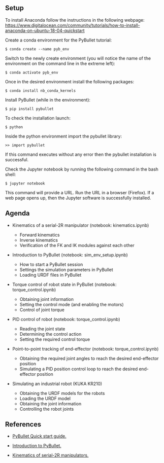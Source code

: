 ## Setup

To install Anaconda follow the instructions in the following webpage:  
https://www.digitalocean.com/community/tutorials/how-to-install-anaconda-on-ubuntu-18-04-quickstart

Create a conda environment for the PyBullet tutorial:  
```
$ conda create --name pyb_env  
```
Switch to the newly create environment (you will notice the name of the environment on the command line in the extreme left):  
```
$ conda activate pyb_env  
```

Once in the desired environment install the following packages:  
```
$ conda install nb_conda_kernels  
```

Install PyBullet (while in the environment):  
```
$ pip install pybullet  
```


To check the installation launch:  
```
$ python  
```

Inside the python environment import the pybullet library:  
```
>> import pybullet
```
If this command executes without any error then the pybullet installation is successful.  


Check the Jupyter notebook by running the following command in the bash shell:  
```
$ jupyter notebook  
```
This command will provide a URL. Run the URL in a browser (Firefox). If a web page opens up, then the Jupyter software is successfully installed.  



## Agenda 

* Kinematics of a serial-2R manipulator (notebook: kinematics.ipynb)
    * Forward kinematics  
    * Inverse kinematics  
    * Verification of the FK and IK modules against each other  


* Introduction to PyBullet (notebook: sim_env_setup.ipynb)
    * How to start a PyBullet session  
    * Settings the simulation parameters in PyBullet  
    * Loading URDF files in PyBullet  


* Torque control of robot state in PyBullet (notebook: torque_control.ipynb)
    * Obtaining joint information  
    * Setting the control mode (and enabling the motors)  
    * Control of joint torque  


* PID control of robot (notebook: torque_control.ipynb)
    * Reading the joint state  
    * Determining the control action  
    * Setting the required control torque  


* Point-to-point tracking of end-effector (notebook: torque_control.ipynb)
    * Obtaining the required joint angles to reach the desired end-effector position  
    * Simulating a PID position control loop to reach the desired end-effector position  


* Simulating an industrial robot (KUKA KR210)  
    * Obtaining the URDF models for the robots  
    * Loading the URDF model  
    * Obtaining the joint information  
    * Controlling the robot joints  



## References
* [PyBullet Quick start guide.](https://usermanual.wiki/Document/pybullet20quickstart20guide.479068914/html)

* [Introduction to PyBullet.](https://alexanderfabisch.github.io/pybullet.html)

* [Kinematics of serial-2R manipulators.](https://ed.iitm.ac.in/~sandipan/files/serialkinematicsv2.pdf)

